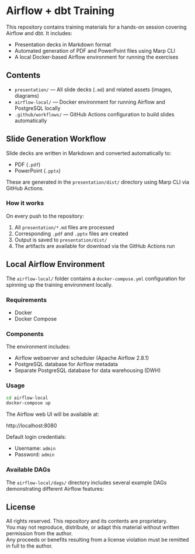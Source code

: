 # Airflow + dbt Training

This repository contains training materials for a hands-on session covering Airflow and dbt. It includes:

- Presentation decks in Markdown format
- Automated generation of PDF and PowerPoint files using Marp CLI
- A local Docker-based Airflow environment for running the exercises

## Contents

- `presentation/` — All slide decks (`.md`) and related assets (images, diagrams)
- `airflow-local/` — Docker environment for running Airflow and PostgreSQL locally
- `.github/workflows/` — GitHub Actions configuration to build slides automatically

## Slide Generation Workflow

Slide decks are written in Markdown and converted automatically to:

- PDF (`.pdf`)
- PowerPoint (`.pptx`)

These are generated in the `presentation/dist/` directory using Marp CLI via GitHub Actions.

### How it works

On every push to the repository:

1. All `presentation/*.md` files are processed
2. Corresponding `.pdf` and `.pptx` files are created
3. Output is saved to `presentation/dist/`
4. The artifacts are available for download via the GitHub Actions run

## Local Airflow Environment

The `airflow-local/` folder contains a `docker-compose.yml` configuration for spinning up the training environment locally.

### Requirements

- Docker
- Docker Compose

### Components

The environment includes:
- Airflow webserver and scheduler (Apache Airflow 2.8.1)
- PostgreSQL database for Airflow metadata
- Separate PostgreSQL database for data warehousing (DWH)

### Usage

```bash
cd airflow-local
docker-compose up
```

The Airflow web UI will be available at:

http://localhost:8080

Default login credentials:
- Username: `admin`
- Password: `admin`

### Available DAGs

The `airflow-local/dags/` directory includes several example DAGs demonstrating different Airflow features:

## License

All rights reserved. This repository and its contents are proprietary.  
You may not reproduce, distribute, or adapt this material without written permission from the author.  
Any proceeds or benefits resulting from a license violation must be remitted in full to the author.
